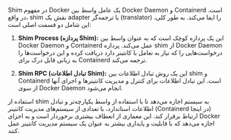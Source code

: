 Shim 
در مفهوم Docker یک عامل واسط بین Docker Daemon و Containerd است. در واقع، shim نقش یک adapter یا ترجمه‌گر (translator) را ایفا می‌کند. به طور کلی، این شامل دو قسمت اصلی است:

1. **Shim Process (پردازه Shim):** این یک پردازه کوچک است که به عنوان واسط بین Docker Daemon و Containerd عمل می‌کند. پردازه shim از Docker Daemon درخواست‌هایی را که نیاز به تعامل با کانتینر دارد دریافت کرده و این درخواست‌ها را به زبانی قابل درک برای Containerd ترجمه می‌کند.

2. **Shim RPC (تبادل اطلاعات Shim):** این یک روش تبادل اطلاعات بین shim و Containerd است. این تبادل اطلاعات برای کنترل و مدیریت کانتینرها و اجرای آنها از سوی Docker Daemon انجام می‌شود.

استفاده از shim به سیستم اجازه می‌دهد تا با استفاده از واسط یکپارچه‌تر و تبادل اطلاعات استاندارد، با تعدادی از سیستم‌های مدیریت کانتینر (Containerd در اینجا) ارتباط برقرار کند. این معماری از انعطاف بیشتری برخوردار است و به اجزای Docker اجازه می‌دهد که با قابلیت و پایداری بیشتر به عنوان یک سیستم مدیریت کانتینر عمل کنند.
